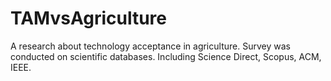 # TAMvsAgriculture
A research about technology acceptance in agriculture. Survey was conducted on scientific databases. Including Science Direct, Scopus, ACM, IEEE.
